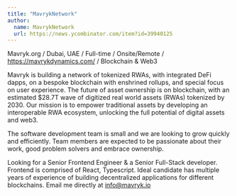 ```yaml
---
title: "MavrykNetwork"
author:
  name: MavrykNetwork
  url: https://news.ycombinator.com/item?id=39940125
---
```

Mavryk.org &#x2F; Dubai, UAE &#x2F; Full-time &#x2F; Onsite&#x2F;Remote &#x2F; <a href="https:&#x2F;&#x2F;mavrykdynamics.com&#x2F;" rel="nofollow">https:&#x2F;&#x2F;mavrykdynamics.com&#x2F;</a> &#x2F; Blockchain &amp; Web3

Mavryk is building a network of tokenized RWAs, with integrated DeFi dapps, on a bespoke blockchain with enshrined rollups, and special focus on user experience. The future of asset ownership is on blockchain, with an estimated $28.7T wave of digitized real world assets (RWAs) tokenized by 2030. Our mission is to empower traditional assets by developing an interoperable RWA ecosystem, unlocking the full potential of digital assets and web3.

The software development team is small and we are looking to grow quickly and efficiently. Team members are expected to be passionate about their work, good problem solvers and embrace ownership.

Looking for a Senior Frontend Engineer &amp; a Senior Full-Stack developer. Frontend is comprised of React, Typescript. Ideal candidate has multiple years of experience of building decentralized applications for different blockchains. Email me directly at info@mavryk.io
